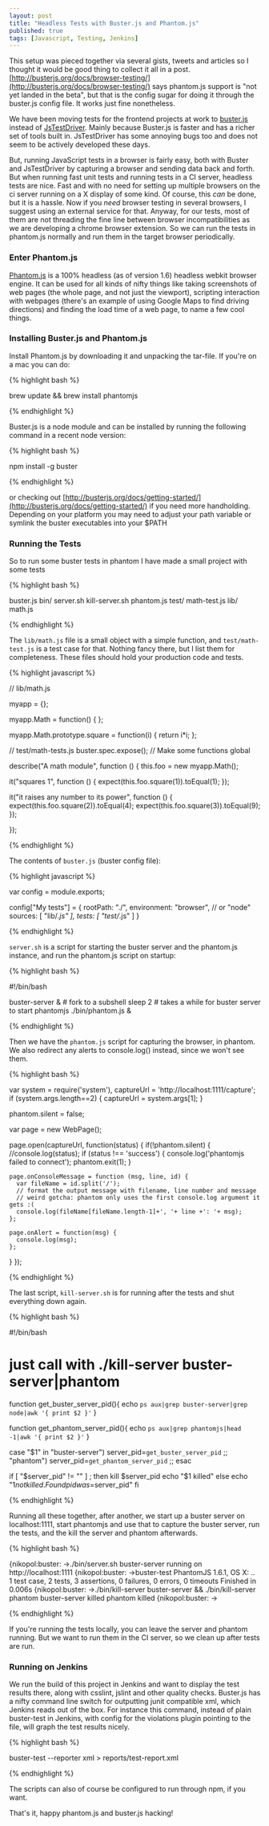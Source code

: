 ```yaml
---
layout: post
title: "Headless Tests with Buster.js and Phantom.js"
published: true
tags: [Javascript, Testing, Jenkins]
---
```


This setup was pieced together via several gists, tweets and articles so I thought it would be good thing to collect it all in a post. [http://busterjs.org/docs/browser-testing/](http://busterjs.org/docs/browser-testing/) says phantom.js support is "not yet landed in the beta", but that is the config sugar for doing it through the buster.js config file. It works just fine nonetheless.

We have been moving tests for the frontend projects at work to [buster.js](http://busterjs.org) instead of [JsTestDriver](https://code.google.com/p/js-test-driver/). Mainly because Buster.js is faster and has a richer set of tools built in. JsTestDriver has some annoying bugs too and does not seem to be actively developed these days.

But, running JavaScript tests in a browser is fairly easy, both with Buster and JsTestDriver by capturing a browser and sending data back and forth. But when running fast unit tests and running tests in a CI server, headless tests are nice. Fast and with no need for setting up multiple browsers on the ci server running on a X display of some kind. Of course, this _can_ be done, but it is a hassle. Now if you _need_ browser testing in several browsers, I suggest using an external service for that. Anyway, for our tests, most of them are not threading the fine line between browser incompatibilities as we are developing a chrome browser extension. So we can run the tests in phantom.js normally and run them in the target browser periodically.

### Enter Phantom.js

[Phantom.js](http://phantomjs.org/) is a 100% headless (as of version 1.6) headless webkit browser engine. It can be used for all kinds of nifty things like taking screenshots of web pages (the whole page, and not just the viewport), scripting interaction with webpages (there's an example of using Google Maps to find driving directions) and finding the load time of a web page, to name a few cool things.

### Installing Buster.js and Phantom.js

Install Phantom.js by downloading it and unpacking the tar-file. If you're on a mac you can do:

{% highlight bash %}

brew update && brew install phantomjs

{% endhighlight %}

Buster.js is a node module and can be installed by running the following command in a recent node version:

{% highlight bash %}

npm install -g buster

{% endhighlight %}

or checking out [http://busterjs.org/docs/getting-started/](http://busterjs.org/docs/getting-started/) if you need more handholding. Depending on your platform you may need to adjust your path variable or symlink the buster executables into your $PATH

### Running the Tests

So to run some buster tests in phantom I have made a small project with some tests

{% highlight bash %}

buster.js
bin/
server.sh
kill-server.sh
phantom.js
test/
math-test.js
lib/
math.js

{% endhighlight %}

The `lib/math.js` file is a small object with a simple function, and `test/math-test.js` is a test case for that. Nothing fancy there, but I list them for completeness. These files should hold your production code and tests.

{% highlight javascript %}

// lib/math.js

myapp = {};

myapp.Math = function() { };

myapp.Math.prototype.square = function(i) {
return i\*i;
};

// test/math-tests.js
buster.spec.expose(); // Make some functions global

describe("A math module", function () {
this.foo = new myapp.Math();

it("squares 1", function () {
expect(this.foo.square(1)).toEqual(1);
});

it("it raises any number to its power", function () {
expect(this.foo.square(2)).toEqual(4);
expect(this.foo.square(3)).toEqual(9);
});

});

{% endhighlight %}

The contents of `buster.js` (buster config file):

{% highlight javascript %}

var config = module.exports;

config["My tests"] = {
rootPath: "./",
environment: "browser", // or "node"
sources: [
"lib/*.js"
],
tests: [
"test/*.js"
]
}

{% endhighlight %}

`server.sh` is a script for starting the buster server and the phantom.js instance, and run the
phantom.js script on startup:

{% highlight bash %}

#!/bin/bash

buster-server & # fork to a subshell
sleep 2 # takes a while for buster server to start
phantomjs ./bin/phantom.js &

{% endhighlight %}

Then we have the `phantom.js` script for capturing the browser, in phantom. We also redirect any alerts
to console.log() instead, since we won't see them.

{% highlight bash %}

var system = require('system'),
captureUrl = 'http://localhost:1111/capture';
if (system.args.length==2) {
captureUrl = system.args[1];
}

phantom.silent = false;

var page = new WebPage();

page.open(captureUrl, function(status) {
if(!phantom.silent) {
//console.log(status);
if (status !== 'success') {
console.log('phantomjs failed to connect');
phantom.exit(1);
}

    page.onConsoleMessage = function (msg, line, id) {
      var fileName = id.split('/');
      // format the output message with filename, line number and message
      // weird gotcha: phantom only uses the first console.log argument it gets :(
      console.log(fileName[fileName.length-1]+', '+ line +': '+ msg);
    };

    page.onAlert = function(msg) {
      console.log(msg);
    };

}
});

{% endhighlight %}

The last script, `kill-server.sh` is for running after the tests and shut everything down again.

{% highlight bash %}

#!/bin/bash

# just call with ./kill-server buster-server|phantom

function get_buster_server_pid(){
echo `ps aux|grep buster-server|grep node|awk '{ print $2 }'`
}

function get_phantom_server_pid(){
echo `ps aux|grep phantomjs|head -1|awk '{ print $2 }'`
}

case "$1" in
"buster-server") server_pid=`get_buster_server_pid` ;;
"phantom") server_pid=`get_phantom_server_pid` ;;
esac

if [ "$server_pid" != "" ] ; then
kill $server_pid
    echo "$1 killed"
else
    echo "$1 not killed. Found pid was=$server_pid"
fi

{% endhighlight %}

Running all these together, after another, we start up a buster server on localhost:1111, start phantomjs and use that to capture the buster server, run the tests, and the kill the server and phantom afterwards.

{% highlight bash %}

{nikopol:buster: ->./bin/server.sh
buster-server running on http://localhost:1111
{nikopol:buster: ->buster-test
PhantomJS 1.6.1, OS X: ..  
1 test case, 2 tests, 3 assertions, 0 failures, 0 errors, 0 timeouts
Finished in 0.006s
{nikopol:buster: ->./bin/kill-server buster-server && ./bin/kill-server phantom
buster-server killed
phantom killed
{nikopol:buster: ->

{% endhighlight %}

If you're running the tests locally, you can leave the server and phantom running. But we want to run them in the CI server, so we clean up after tests are run.

### Running on Jenkins

We run the build of this project in Jenkins and want to display the test results there, along with csslint, jslint and other quality checks. Buster.js has a nifty command line switch for outputting junit compatible xml, which Jenkins reads out of the box. For instance this command, instead of plain buster-test in Jenkins, with config for the violations plugin pointing to the file, will graph the test results nicely.

{% highlight bash %}

buster-test --reporter xml > reports/test-report.xml

{% endhighlight %}

The scripts can also of course be configured to run through npm, if you want.

That's it, happy phantom.js and buster.js hacking!

